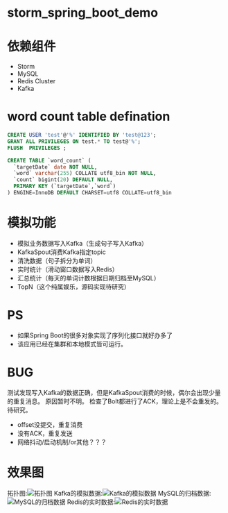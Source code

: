 # storm_spring_boot_demo

# 依赖组件
- Storm
- MySQL
- Redis Cluster
- Kafka

# word count table defination
```sql
CREATE USER 'test'@'%' IDENTIFIED BY 'test@123';
GRANT ALL PRIVILEGES ON test.* TO test@'%';
FLUSH  PRIVILEGES ; 

CREATE TABLE `word_count` (
  `targetDate` date NOT NULL,
  `word` varchar(255) COLLATE utf8_bin NOT NULL,
  `count` bigint(20) DEFAULT NULL,
  PRIMARY KEY (`targetDate`,`word`)
) ENGINE=InnoDB DEFAULT CHARSET=utf8 COLLATE=utf8_bin
```

# 模拟功能
- 模拟业务数据写入Kafka（生成句子写入Kafka）
- KafkaSpout消费Kafka指定topic
- 清洗数据（句子拆分为单词）
- 实时统计（滑动窗口数据写入Redis）
- 汇总统计（每天的单词计数根据日期归档至MySQL）
- TopN（这个纯属娱乐，源码实现待研究）

# PS
- 如果Spring Boot的很多对象实现了序列化接口就好办多了
- 该应用已经在集群和本地模式皆可运行。

# BUG
测试发现写入Kafka的数据正确，但是KafkaSpout消费的时候，偶尔会出现少量的重复消息。
原因暂时不明。
检查了Bolt都进行了ACK，理论上是不会重发的。
待研究。
- offset没提交，重复消费
- 没有ACK，重复发送
- 网络抖动/启动机制/or其他？？？

# 效果图
拓扑图:![拓扑图](https://github.com/Paleozoic/storm_spring_boot_demo/blob/master/img/topo.png)
Kafka的模拟数据:![Kafka的模拟数据](https://github.com/Paleozoic/storm_spring_boot_demo/blob/master/img/kafka.png)
MySQL的归档数据:![MySQL的归档数据](https://github.com/Paleozoic/storm_spring_boot_demo/blob/master/img/mysql.png)
Redis的实时数据:![Redis的实时数据](https://github.com/Paleozoic/storm_spring_boot_demo/blob/master/img/redis.png)


